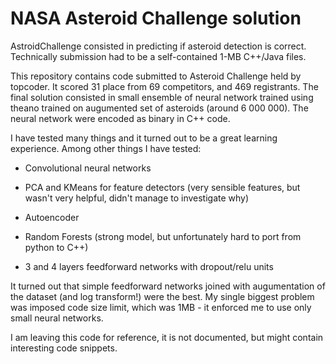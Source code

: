 NASA Asteroid Challenge solution
======================

AstroidChallenge consisted in predicting if asteroid detection is correct.
Technically submission had to be a self-contained 1-MB C++/Java files.

This repository contains code submitted to Asteroid Challenge held by topcoder.
It scored 31 place from 69 competitors, and 469 registrants. The final
solution consisted in small ensemble of neural network trained using theano trained
on augumented set of asteroids (around 6 000 000). The neural network were
encoded as binary in C++ code.

I have tested many things and it turned out to be a great learning experience.
Among other things I have tested:

* Convolutional neural networks 

* PCA and KMeans for feature detectors (very sensible features, but wasn't very
  helpful, didn't manage to investigate why)

* Autoencoder

* Random Forests (strong model, but unfortunately hard to port from python to
  C++)

* 3 and 4 layers feedforward networks with dropout/relu units

It turned out that simple feedforward networks joined with augumentation of the
dataset (and log transform!) were the best. My single biggest problem was
imposed code size limit, which was 1MB - it enforced me to use only small
neural networks.

I am leaving this code for reference, it is not documented, but might contain
interesting code snippets.

